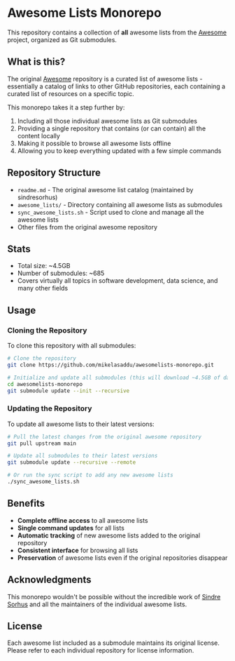 # Awesome Lists Monorepo

This repository contains a collection of **all** awesome lists from the [Awesome](https://github.com/sindresorhus/awesome) project, organized as Git submodules.

## What is this?

The original [Awesome](https://github.com/sindresorhus/awesome) repository is a curated list of awesome lists - essentially a catalog of links to other GitHub repositories, each containing a curated list of resources on a specific topic.

This monorepo takes it a step further by:

1. Including all those individual awesome lists as Git submodules
2. Providing a single repository that contains (or can contain) all the content locally
3. Making it possible to browse all awesome lists offline
4. Allowing you to keep everything updated with a few simple commands

## Repository Structure

- `readme.md` - The original awesome list catalog (maintained by sindresorhus)
- `awesome_lists/` - Directory containing all awesome lists as submodules
- `sync_awesome_lists.sh` - Script used to clone and manage all the awesome lists
- Other files from the original awesome repository

## Stats

- Total size: ~4.5GB
- Number of submodules: ~685
- Covers virtually all topics in software development, data science, and many other fields

## Usage

### Cloning the Repository

To clone this repository with all submodules:

```bash
# Clone the repository
git clone https://github.com/mikelasaddu/awesomelists-monorepo.git

# Initialize and update all submodules (this will download ~4.5GB of data)
cd awesomelists-monorepo
git submodule update --init --recursive
```

### Updating the Repository

To update all awesome lists to their latest versions:

```bash
# Pull the latest changes from the original awesome repository
git pull upstream main

# Update all submodules to their latest versions
git submodule update --recursive --remote

# Or run the sync script to add any new awesome lists
./sync_awesome_lists.sh
```

## Benefits

- **Complete offline access** to all awesome lists
- **Single command updates** for all lists
- **Automatic tracking** of new awesome lists added to the original repository
- **Consistent interface** for browsing all lists
- **Preservation** of awesome lists even if the original repositories disappear

## Acknowledgments

This monorepo wouldn't be possible without the incredible work of [Sindre Sorhus](https://github.com/sindresorhus) and all the maintainers of the individual awesome lists.

## License

Each awesome list included as a submodule maintains its original license. Please refer to each individual repository for license information. 